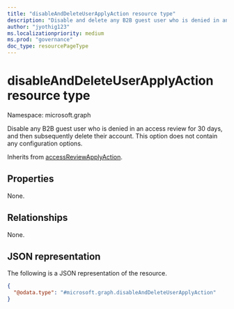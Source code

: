 ```yaml
---
title: "disableAndDeleteUserApplyAction resource type"
description: "Disable and delete any B2B guest user who is denied in an access review."
author: "jyothig123"
ms.localizationpriority: medium
ms.prod: "governance"
doc_type: resourcePageType
---
```


# disableAndDeleteUserApplyAction resource type

Namespace: microsoft.graph

Disable any B2B guest user who is denied in an access review for 30 days, and then subsequently delete their account. This option does not contain any configuration options.

Inherits from [accessReviewApplyAction](../resources/accessreviewapplyaction.md).

## Properties
None.

## Relationships
None.

## JSON representation
The following is a JSON representation of the resource.
<!-- {
  "blockType": "resource",
  "@odata.type": "microsoft.graph.disableAndDeleteUserApplyAction"
}
-->
``` json
{
  "@odata.type": "#microsoft.graph.disableAndDeleteUserApplyAction"
}
```
